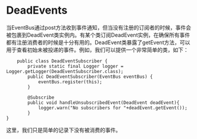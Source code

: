 # DeadEvents
当EventBus通过post方法收到事件通知，但当没有注册的订阅者的时候，事件会被包裹到DeadEvent类实例内。有某个类订阅DeadEvent实例，在确保所有事件都有注册消费者的时候是十分有用的。DeadEvent类暴露了getEvent方法，可以用于查看初始未被投递的事件。例如，我们可以提供一个非常简单的类，如下：
```
    public class DeadEventSubscriber {
        private static final Logger logger = Logger.getLogger(DeadEventSubscriber.class);
        public DeadEventSubscriber(EventBus eventBus) {
            eventBus.register(this);
        }

        @Subscribe
        public void handleUnsubscribedEvent(DeadEvent deadEvent){
            logger.warn("No subscribers for "+deadEvent.getEvent());
        }
}
```
这里，我们只是简单的记录下没有被消费的事件。
